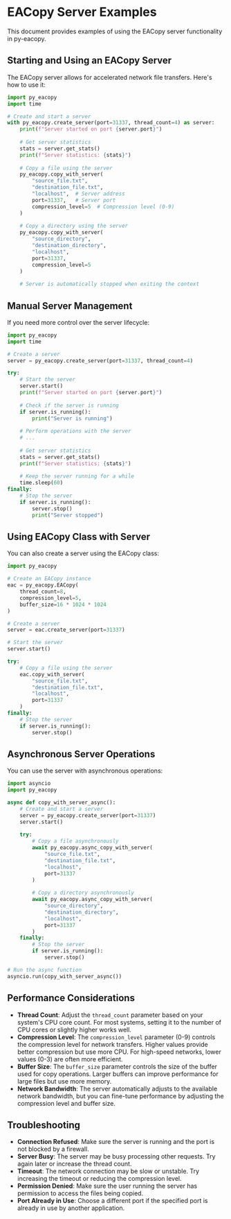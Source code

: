 # EACopy Server Examples

This document provides examples of using the EACopy server functionality in py-eacopy.

## Starting and Using an EACopy Server

The EACopy server allows for accelerated network file transfers. Here's how to use it:

```python
import py_eacopy
import time

# Create and start a server
with py_eacopy.create_server(port=31337, thread_count=4) as server:
    print(f"Server started on port {server.port}")
    
    # Get server statistics
    stats = server.get_stats()
    print(f"Server statistics: {stats}")
    
    # Copy a file using the server
    py_eacopy.copy_with_server(
        "source_file.txt",
        "destination_file.txt",
        "localhost",  # Server address
        port=31337,   # Server port
        compression_level=5  # Compression level (0-9)
    )
    
    # Copy a directory using the server
    py_eacopy.copy_with_server(
        "source_directory",
        "destination_directory",
        "localhost",
        port=31337,
        compression_level=5
    )
    
    # Server is automatically stopped when exiting the context
```

## Manual Server Management

If you need more control over the server lifecycle:

```python
import py_eacopy
import time

# Create a server
server = py_eacopy.create_server(port=31337, thread_count=4)

try:
    # Start the server
    server.start()
    print(f"Server started on port {server.port}")
    
    # Check if the server is running
    if server.is_running():
        print("Server is running")
    
    # Perform operations with the server
    # ...
    
    # Get server statistics
    stats = server.get_stats()
    print(f"Server statistics: {stats}")
    
    # Keep the server running for a while
    time.sleep(60)
finally:
    # Stop the server
    if server.is_running():
        server.stop()
        print("Server stopped")
```

## Using EACopy Class with Server

You can also create a server using the EACopy class:

```python
import py_eacopy

# Create an EACopy instance
eac = py_eacopy.EACopy(
    thread_count=8,
    compression_level=5,
    buffer_size=16 * 1024 * 1024
)

# Create a server
server = eac.create_server(port=31337)

# Start the server
server.start()

try:
    # Copy a file using the server
    eac.copy_with_server(
        "source_file.txt",
        "destination_file.txt",
        "localhost",
        port=31337
    )
finally:
    # Stop the server
    if server.is_running():
        server.stop()
```

## Asynchronous Server Operations

You can use the server with asynchronous operations:

```python
import asyncio
import py_eacopy

async def copy_with_server_async():
    # Create and start a server
    server = py_eacopy.create_server(port=31337)
    server.start()
    
    try:
        # Copy a file asynchronously
        await py_eacopy.async_copy_with_server(
            "source_file.txt",
            "destination_file.txt",
            "localhost",
            port=31337
        )
        
        # Copy a directory asynchronously
        await py_eacopy.async_copy_with_server(
            "source_directory",
            "destination_directory",
            "localhost",
            port=31337
        )
    finally:
        # Stop the server
        if server.is_running():
            server.stop()

# Run the async function
asyncio.run(copy_with_server_async())
```

## Performance Considerations

- **Thread Count**: Adjust the `thread_count` parameter based on your system's CPU core count. For most systems, setting it to the number of CPU cores or slightly higher works well.
- **Compression Level**: The `compression_level` parameter (0-9) controls the compression level for network transfers. Higher values provide better compression but use more CPU. For high-speed networks, lower values (0-3) are often more efficient.
- **Buffer Size**: The `buffer_size` parameter controls the size of the buffer used for copy operations. Larger buffers can improve performance for large files but use more memory.
- **Network Bandwidth**: The server automatically adjusts to the available network bandwidth, but you can fine-tune performance by adjusting the compression level and buffer size.

## Troubleshooting

- **Connection Refused**: Make sure the server is running and the port is not blocked by a firewall.
- **Server Busy**: The server may be busy processing other requests. Try again later or increase the thread count.
- **Timeout**: The network connection may be slow or unstable. Try increasing the timeout or reducing the compression level.
- **Permission Denied**: Make sure the user running the server has permission to access the files being copied.
- **Port Already in Use**: Choose a different port if the specified port is already in use by another application.

